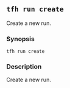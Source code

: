 ## `tfh run create`
Create a new run.

### Synopsis

    tfh run create

### Description

Create a new run.

<!-- # TODO
### Options

* `-m, -message, -comment COMMENT` -->
